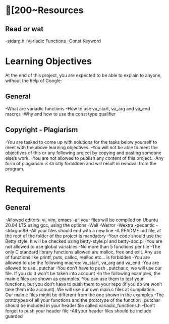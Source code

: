 # [200~Resources

## Read or wat
-stdarg.h
-Variadic Functions
-Const Keyword

# Learning Objectives

At the end of this project, you are expected to be able to explain to anyone, without the help of Google:

##   General

-What are variadic functions
-How to use va_start, va_arg and va_end macros
-Why and how to use the const type qualifier

## Copyright - Plagiarism

-You are tasked to come up with solutions for the tasks below yourself to meet with the above learning objectives.
-You will not be able to meet the objectives of this or any following project by copying and pasting someone else’s work.
-You are not allowed to publish any content of this project.
-Any form of plagiarism is strictly forbidden and will result in removal from the program.

# Requirements

## General

-Allowed editors: vi, vim, emacs
-all your files will be compiled on Ubuntu 20.04 LTS using gcc, using the options -Wall -Werror -Wextra -pedantic -std=gnu89
-All your files should end with a new line
-A README.md file, at the root of the folder of the project is mandatory
-Your code should use the Betty style. It will be checked using betty-style.pl and betty-doc.pl
-You are not allowed to use global variables
-No more than 5 functions per file
-The only C standard library functions allowed are malloc, free and exit. Any use of functions like printf, puts, calloc, realloc etc… is forbidden
-You are allowed to use the following macros: va_start, va_arg and va_end
-You are allowed to use _putchar
-You don’t have to push _putchar.c, we will use our file. If you do it won’t be taken into account
-In the following examples, the main.c files are shown as examples. You can use them to test your functions, but you don’t have to push them to your repo (if you do we won’t take them into account). We will use our own main.c files at compilation. Our main.c files might be different from the one shown in the examples
-The prototypes of all your functions and the prototype of the function _putchar should be included in your header file called variadic_functions.h
-Don’t forget to push your header file
-All your header files should be include guarded
